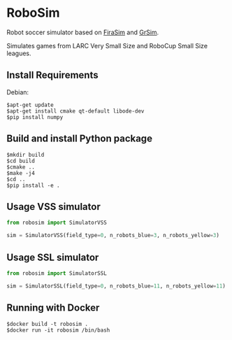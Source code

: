 # RoboSim

Robot soccer simulator based on [FiraSim](https://github.com/fira-simurosot/FIRASim) and [GrSim](https://github.com/RoboCup-SSL/grSim).

Simulates games from LARC Very Small Size and RoboCup Small Size leagues.

## Install Requirements
Debian:
```shell
$apt-get update
$apt-get install cmake qt-default libode-dev
$pip install numpy
```

## Build and install Python package
```shell
$mkdir build
$cd build
$cmake ..
$make -j4
$cd ..
$pip install -e .
```

## Usage VSS simulator
```python
from robosim import SimulatorVSS

sim = SimulatorVSS(field_type=0, n_robots_blue=3, n_robots_yellow=3)
```


## Usage SSL simulator
```python
from robosim import SimulatorSSL

sim = SimulatorSSL(field_type=0, n_robots_blue=11, n_robots_yellow=11)
```

## Running with Docker
```shell
$docker build -t robosim .
$docker run -it robosim /bin/bash
```
